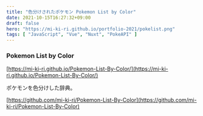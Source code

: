 ```yaml
---
title: "色分けされたポケモン Pokemon List by Color"
date: 2021-10-15T16:27:32+09:00
draft: false
hero: "https://mi-ki-ri.github.io/portfolio-2021/pokelist.png"
tags: [ "JavaScript", "Vue", "Nuxt", "PokeAPI" ]
---
```


### Pokemon List by Color

[https://mi-ki-ri.github.io/Pokemon-List-By-Color/](https://mi-ki-ri.github.io/Pokemon-List-By-Color/)

ポケモンを色分けした辞典。

[https://github.com/mi-ki-ri/Pokemon-List-By-Color](https://github.com/mi-ki-ri/Pokemon-List-By-Color)